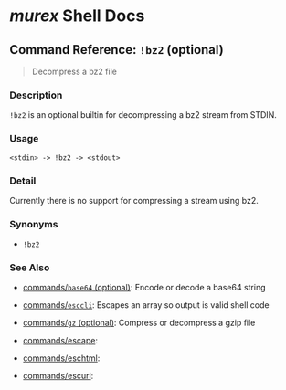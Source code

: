 # _murex_ Shell Docs

## Command Reference: `!bz2` (optional)

> Decompress a bz2 file

### Description

`!bz2` is an optional builtin for decompressing a bz2 stream from STDIN.

### Usage

    <stdin> -> !bz2 -> <stdout>

### Detail

Currently there is no support for compressing a stream using bz2.

### Synonyms

* `!bz2`


### See Also

* [commands/`base64` (optional)](../commands/base64.md):
  Encode or decode a base64 string
* [commands/`esccli`](../commands/esccli.md):
  Escapes an array so output is valid shell code
* [commands/`gz` (optional)](../commands/gz.md):
  Compress or decompress a gzip file
* [commands/escape](../commands/escape.md):
  
* [commands/eschtml](../commands/eschtml.md):
  
* [commands/escurl](../commands/escurl.md):
  
